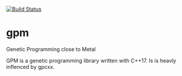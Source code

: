 [![Build Status](https://travis-ci.org/gchoinka/gpm.svg?branch=master)](https://travis-ci.org/gchoinka/gpm)
# gpm
Genetic Programming close to Metal

GPM is a genetic programming library written with C++17.
Is is heavly inflenced by gpcxx.

